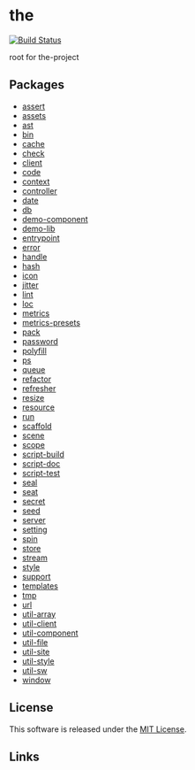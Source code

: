 the
==========

<!---
This file is generated by the-tmpl. Do not update manually.
--->

<!-- Badge Start -->
<a name="badges"></a>

[![Build Status][bd_travis_shield_url]][bd_travis_url]

[bd_repo_url]: https://github.com/the-labo/the
[bd_travis_url]: http://travis-ci.org/the-labo/the
[bd_travis_shield_url]: http://img.shields.io/travis/the-labo/the.svg?style=flat
[bd_travis_com_url]: http://travis-ci.com/the-labo/the
[bd_travis_com_shield_url]: https://api.travis-ci.com/the-labo/the.svg?token=
[bd_license_url]: https://github.com/the-labo/the/blob/master/LICENSE
[bd_npm_url]: http://www.npmjs.org/package/the
[bd_npm_shield_url]: http://img.shields.io/npm/v/the.svg?style=flat
[bd_standard_url]: http://standardjs.com/
[bd_standard_shield_url]: https://img.shields.io/badge/code%20style-standard-brightgreen.svg

<!-- Badge End -->


<!-- Description Start -->
<a name="description"></a>

root for the-project

<!-- Description End -->


<!-- Overview Start -->
<a name="overview"></a>



<!-- Overview End -->


<!-- Sections Start -->
<a name="sections"></a>

<!-- Section from "doc/readme/10.Packages.md.hbs" Start -->

<a name="section-doc-readme-10-packages-md"></a>

## Packages


- [assert](./packages/assert)
- [assets](./packages/assets)
- [ast](./packages/ast)
- [bin](./packages/bin)
- [cache](./packages/cache)
- [check](./packages/check)
- [client](./packages/client)
- [code](./packages/code)
- [context](./packages/context)
- [controller](./packages/controller)
- [date](./packages/date)
- [db](./packages/db)
- [demo-component](./packages/demo-component)
- [demo-lib](./packages/demo-lib)
- [entrypoint](./packages/entrypoint)
- [error](./packages/error)
- [handle](./packages/handle)
- [hash](./packages/hash)
- [icon](./packages/icon)
- [jitter](./packages/jitter)
- [lint](./packages/lint)
- [loc](./packages/loc)
- [metrics](./packages/metrics)
- [metrics-presets](./packages/metrics-presets)
- [pack](./packages/pack)
- [password](./packages/password)
- [polyfill](./packages/polyfill)
- [ps](./packages/ps)
- [queue](./packages/queue)
- [refactor](./packages/refactor)
- [refresher](./packages/refresher)
- [resize](./packages/resize)
- [resource](./packages/resource)
- [run](./packages/run)
- [scaffold](./packages/scaffold)
- [scene](./packages/scene)
- [scope](./packages/scope)
- [script-build](./packages/script-build)
- [script-doc](./packages/script-doc)
- [script-test](./packages/script-test)
- [seal](./packages/seal)
- [seat](./packages/seat)
- [secret](./packages/secret)
- [seed](./packages/seed)
- [server](./packages/server)
- [setting](./packages/setting)
- [spin](./packages/spin)
- [store](./packages/store)
- [stream](./packages/stream)
- [style](./packages/style)
- [support](./packages/support)
- [templates](./packages/templates)
- [tmp](./packages/tmp)
- [url](./packages/url)
- [util-array](./packages/util-array)
- [util-client](./packages/util-client)
- [util-component](./packages/util-component)
- [util-file](./packages/util-file)
- [util-site](./packages/util-site)
- [util-style](./packages/util-style)
- [util-sw](./packages/util-sw)
- [window](./packages/window)


<!-- Section from "doc/readme/10.Packages.md.hbs" End -->


<!-- Sections Start -->


<!-- LICENSE Start -->
<a name="license"></a>

License
-------
This software is released under the [MIT License](https://github.com/the-labo/the/blob/master/LICENSE).

<!-- LICENSE End -->


<!-- Links Start -->
<a name="links"></a>

Links
------



<!-- Links End -->
